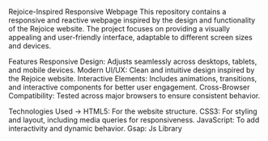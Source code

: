 Rejoice-Inspired Responsive Webpage
This repository contains a responsive and reactive webpage inspired by the design and functionality of the Rejoice website. The project focuses on providing a visually appealing and user-friendly interface, adaptable to different screen sizes and devices.

Features
Responsive Design: Adjusts seamlessly across desktops, tablets, and mobile devices.
Modern UI/UX: Clean and intuitive design inspired by the Rejoice website.
Interactive Elements: Includes animations, transitions, and interactive components for better user engagement.
Cross-Browser Compatibility: Tested across major browsers to ensure consistent behavior.

Technologies Used ->
HTML5: For the website structure.
CSS3: For styling and layout, including media queries for responsiveness.
JavaScript: To add interactivity and dynamic behavior.
Gsap: Js Library
